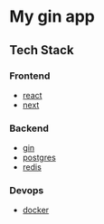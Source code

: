 # My gin app

## Tech Stack

### Frontend

- [react]()
- [next]()

### Backend

- [gin]()
- [postgres]()
- [redis]()

### Devops

- [docker]()